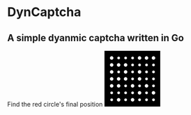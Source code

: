 # DynCaptcha
## A simple dyanmic captcha written in Go

Find the red circle's final position
![](https://github.com/coyove/DynCaptcha/blob/master/demo.gif)

